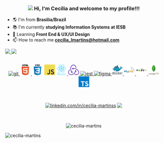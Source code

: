 <h3 align="center">
<img src="https://media.giphy.com/media/WUlplcMpOCEmTGBtBW/giphy.gif" width="40">
Hi, I'm Cecília and welcome to my profile!!!
</h3>


- 🌎 I'm from **Brasilia/Brazil**
- 📚 I'm currently **studying Information Systems at IESB**
- 🌱 Learning **Front End & UX/UI Design**
- 📫 How to reach me **cecilia_lmartins@hotmail.com**

<!-- - 🍇 Fun fact **I love cats!** And **grape is my favorite fruit** -->

<!-- ### :octocat: Github Stats -->

<div>
<a href="https://github.com/cecilia-martins">
  <img width="52%" src="https://ceciliamartinss-github-readme-stats.vercel.app/api?username=cecilia-martins&show_icons=true&theme=swift&count_private=true&disable_animations=true&include_all_commits=true"/>
  <img width="38%" src="https://ceciliamartinss-github-readme-stats.vercel.app/api/top-langs/?username=cecilia-martins&langs_count=9&layout=compact&theme=swift&count_private=true"/>
</a>
</div>

<!-- ### :hammer_and_wrench: Languages and Tools -->
<br>
<p align="center">
<a href="https://git-scm.com/" target="_blank" rel="noreferrer"> <img src="https://www.vectorlogo.zone/logos/git-scm/git-scm-icon.svg" alt="git" width="35" height="35"/> </a>
<a href="https://www.w3.org/html/" target="_blank" rel="noreferrer"> <img src="https://raw.githubusercontent.com/devicons/devicon/master/icons/html5/html5-original-wordmark.svg" alt="html5" width="35" height="35"/> </a>
<a href="https://www.w3schools.com/css/" target="_blank" rel="noreferrer"> <img src="https://raw.githubusercontent.com/devicons/devicon/master/icons/css3/css3-original-wordmark.svg" alt="css3" width="35" height="35"/></a>
<a href="https://developer.mozilla.org/en-US/docs/Web/JavaScript" target="_blank" rel="noreferrer"> <img src="https://raw.githubusercontent.com/devicons/devicon/master/icons/javascript/javascript-original.svg" alt="javascript" width="35" height="35"/></a>
<a href="https://reactjs.org/" target="_blank" rel="noreferrer"> <img src="https://raw.githubusercontent.com/devicons/devicon/master/icons/react/react-original-wordmark.svg" alt="react" width="35" height="35"/> </a>
<a href="https://redux.js.org" target="_blank" rel="noreferrer"> <img src="https://raw.githubusercontent.com/devicons/devicon/master/icons/redux/redux-original.svg" alt="redux" width="35" height="35"/> </a>
<a href="https://jestjs.io" target="_blank" rel="noreferrer"> <img src="https://www.vectorlogo.zone/logos/jestjsio/jestjsio-icon.svg" alt="jest" width="35" height="35"/> </a>
<a href="https://www.figma.com/" target="_blank" rel="noreferrer"> <img src="https://www.vectorlogo.zone/logos/figma/figma-icon.svg" alt="figma" width="35" height="35"/> </a>
<a href="https://www.docker.com/" target="_blank" rel="noreferrer"> <img src="https://raw.githubusercontent.com/devicons/devicon/master/icons/docker/docker-original-wordmark.svg" alt="docker" width="35" height="35"/> </a>
<a href="https://www.mysql.com/" target="_blank" rel="noreferrer"> <img src="https://raw.githubusercontent.com/devicons/devicon/master/icons/mysql/mysql-original-wordmark.svg" alt="mysql" width="35" height="35"/> </a>
<a href="https://nodejs.org" target="_blank" rel="noreferrer"> <img src="https://raw.githubusercontent.com/devicons/devicon/master/icons/nodejs/nodejs-original-wordmark.svg" alt="nodejs" width="35" height="35"/> </a>
<a href="https://www.mongodb.com/" target="_blank" rel="noreferrer"> <img src="https://raw.githubusercontent.com/devicons/devicon/master/icons/mongodb/mongodb-original-wordmark.svg" alt="mongodb" width="35" height="35"/> </a>
<a href="https://www.typescriptlang.org/" target="_blank" rel="noreferrer"> <img src="https://raw.githubusercontent.com/devicons/devicon/master/icons/typescript/typescript-original.svg" alt="typescript" width="35" height="35"/> </a>
<!-- <a href="https://graphql.org" target="_blank" rel="noreferrer"> <img src="https://www.vectorlogo.zone/logos/graphql/graphql-icon.svg" alt="graphql" width="35" height="35"/> </a> -->
</p>

<!-- ### :upside_down_face: Let's get connected -->
<br>
<p align="center">
<a href="https://linkedin.com/in/linkedin.com/in/cecilia-martinss" target="blank"><img align="center" src="https://img.shields.io/badge/LinkedIn-0077B5?style=for-the-badge&logo=linkedin&logoColor=white" alt="linkedin.com/in/cecilia-martinss" /></a>
<a href="mailto:cecilialmartins96@gmail.com" target="blank"><img align="center" src="https://img.shields.io/badge/Gmail-D14836?style=for-the-badge&logo=gmail&logoColor=white"/></a>

</p>

<!-- ### <img src="https://media4.giphy.com/media/RIUgvgjw3D5Z1ZJSvv/200.webp?cid=ecf05e474o1dgujk3gggvb4u5pxfiqt956yb5vhqrqnacmwj&rid=200.webp&ct=s" width="40"> Projects -->

  <!-- <details>
    <summary>Bootcamp - Spread Fullstack Developer</summary>
     <a href="">nome do projeto</a> - HTML/CSS<br/>
     <a href="">nome do projeto</a> - Reactjs<br/>
     <a href="">nome do projeto</a> - Typescript<br/>
  </details> -->

<!-- [![]()]() -->
<br>
<br>

<div align="center">
<img src="https://spotify-github-profile.vercel.app/api/view?uid=cecilia_lmartins&cover_image=true&theme=novatorem&bar_color=53b14f&bar_color_cover=true" alt="cecilia-martins" href="https://spotify-github-profile.vercel.app/api/view?uid=cecilia_lmartins&redirect=true"/>

<img align="left" src="https://komarev.com/ghpvc/?username=cecilia-martins&label=Profile%20views&color=0e75b6&style=flat" alt="cecilia-martins" /> </div>
